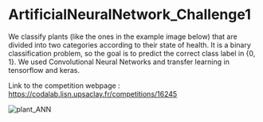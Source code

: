 # ArtificialNeuralNetwork_Challenge1

We classify plants (like the ones in the example image below) that are divided into two categories according to their state of health. It is a binary classification problem, so the goal is to predict the correct class label in {0, 1}. We used Convolutional Neural Networks and transfer learning in tensorflow and keras.

Link to the competition webpage : https://codalab.lisn.upsaclay.fr/competitions/16245
 
![plant_ANN](https://github.com/madeleinemadeleinemadeleine/ArtificialNeuralNetwork_Challenge1/assets/105453622/e73bd13d-36cd-4fca-8a4c-37e2d4b02830)
